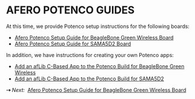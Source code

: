 # AFERO POTENCO GUIDES

At this time, we provide Potenco setup instructions for the following boards:

- [Afero Potenco Setup Guide for BeagleBone Green Wireless Board](../LinuxSDK-PotencoBBGW)
- [Afero Potenco Setup Guide for SAMA5D2 Board](../LinuxSDK-PotencoSAMA5D2)

In addition, we have instructions for creating your own Potenco apps:

- [Add an afLib C-Based App to the Potenco Build for BeagleBone Green Wireless](../LinuxSDK-PotencoBBGWApp)
- [Add an afLib C-Based App to the Potenco Build for SAMA5D2](../LinuxSDK-PotencoSAMA5D2App)

<strong>&#8674;</strong> <em>Next:</em>&nbsp;&nbsp;[Afero Potenco Setup Guide for BeagleBone Green Wireless Board](../LinuxSDK-PotencoBBGW)

